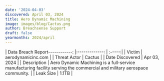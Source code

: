 ```yaml
---
date: '2024-04-03'
discovered: April 03, 2024
title: Aero Dynamic Machining
image: images/blog/Cactus.png
author: Breachsense Support
draft: false
yearmonths: 2024/april
---
```


| Data Breach Report------------:     |:-------------:    | :-----:|
| Victim      | aerodynamicinc.com      | 
| Threat Actor      | Cactus      | 
| Date Discovered      | Apr 03, 2024      | 
| Description      | Aero Dynamic Machining is a full-service manufacturing facility serving the commercial and military aerospace community.      | 
| Leak Size      | 1.1TB      | 

